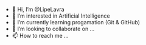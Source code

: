 - 👋 Hi, I’m @LipeLavra
- 👀 I’m interested in Artificial Intelligence
- 🌱 I’m currently learning progamation (Git & GitHub)
- 💞️ I’m looking to collaborate on ...
- 📫 How to reach me ...

<!---
LipeLavra/LipeLavra is a ✨ special ✨ repository because its `README.md` (this file) appears on your GitHub profile.
You can click the Preview link to take a look at your changes.
--->
